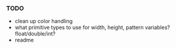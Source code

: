 ### TODO

- clean up color handling
- what primitive types to use for width, height, pattern variables?  float/double/int?
- readme
